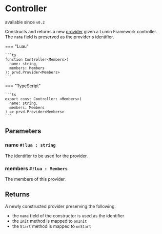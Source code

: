 <div class="pmwdoc-reference-header">
<h1>Controller</h1>
<span>available since <code>v0.2</code></span>
</div>

Constructs and returns a new [provider](../../core/types/provider.md) given a
Lumin Framework controller. The `name` field is preserved as the provider's
identifier.

=== "Luau"

    ```ts
    function Controller<Members>(
      name: string,
      members: Members
    ): prvd.Provider<Members>
    ```

=== "TypeScript"

    ```ts
    export const Controller: <Members>(
      name: string,
      members: Members
    ) => prvd.Provider<Members>
    ```

## Parameters

### name `#!lua : string`

The identifier to be used for the provider.

### members `#!lua : Members`

The members of this provider.

## Returns

A newly constructed provider preserving the following:

- the `name` field of the constructor is used as the identifier
- the `Init` method is mapped to `onInit`
- the `Start` method is mapped to `onStart`
